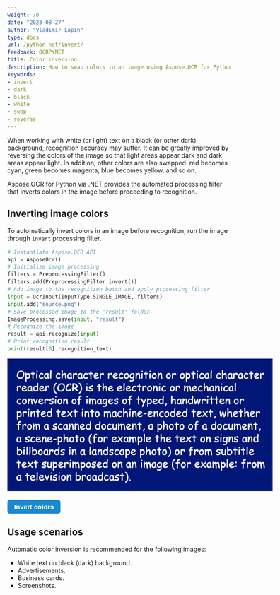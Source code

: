 ```yaml
---
weight: 70
date: "2023-08-27"
author: "Vladimir Lapin"
type: docs
url: /python-net/invert/
feedback: OCRPYNET
title: Color inversion
description: How to swap colors in an image using Aspose.OCR for Python via .NET to improve recognition accuracy.
keywords:
- invert
- dark
- black
- white
- swap
- reverse
---
```


<style>
	button {
		cursor: pointer;
		margin-right: 20px;
		padding: 7px 15px;
		border: none;
		border-radius: 5px;
		background-color: #1a89d0;
		font-weight: 700;
		font-size: 15px;
		color: #ffffff;
	}

	button:hover {
		background-color: #3071a9;
	}

	button:focus {
		outline: none;
	}

	.duo {
		position: relative;
		width: 600px;
		height: 300px;
		margin-bottom: 20px;
	}

	.duo > img {
		position: absolute;
	}
</style>

When working with white (or light) text on a black (or other dark) background, recognition accuracy may suffer. It can be greatly improved by reversing the colors of the image so that light areas appear dark and dark areas appear light. In addition, other colors are also swapped: red becomes cyan, green becomes magenta, blue becomes yellow, and so on.

Aspose.OCR for Python via .NET provides the automated processing filter that inverts colors in the image before proceeding to recognition.

## Inverting image colors

To automatically invert colors in an image before recognition, run the image through `invert` processing filter.

```python
# Instantiate Aspose.OCR API
api = AsposeOcr()
# Initialize image processing
filters = PreprocessingFilter()
filters.add(PreprocessingFilter.invert())
# Add image to the recognition batch and apply processing filter
input = OcrInput(InputType.SINGLE_IMAGE, filters)
input.add("source.png")
# Save processed image to the "result" folder
ImageProcessing.save(input, "result")
# Recognize the image
result = api.recognize(input)
# Print recognition result
print(result[0].recognition_text)
```

<div class="duo">
	<img src="origin.png" alt="White text on dark background" />
	<img src="result.png" alt="Inverted image" style="display: none;" />
</div>
<button onclick="triggerSkew(this)">Invert colors</button>
<script>
	function triggerSkew(obj)
	{
		let images = $(".duo > img");
		let skewed = images.eq(0).is(":visible");
		if(skewed)
		{
			images.eq(1).show(200);
			images.eq(0).hide(200);
			$(obj).text("Revert to original image");
		}
		else
		{
			images.eq(0).show(200);
			images.eq(1).hide(200);
			$(obj).text("Invert colors");
		}
	}
</script>

## Usage scenarios

Automatic color inversion is recommended for the following images:

- White text on black (dark) background.
- Advertisements.
- Business cards.
- Screenshots.
